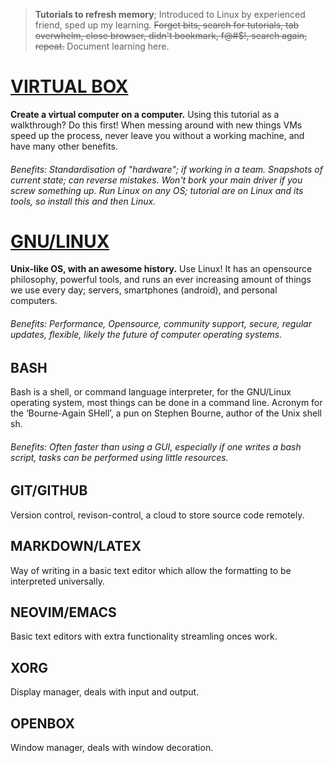 
> **Tutorials to refresh memory**; Introduced to Linux by experienced friend, sped up my learning. ~~Forget bits, search for tutorials, tab overwhelm, close browser, didn't bookmark, f@#$!, search again, repeat.~~ Document learning here.

[VIRTUAL BOX](https://github.com/LAMisanoob/LAMs-Tutorials/tree/master/virtual-box) 
===========
**Create a virtual computer on a computer.** Using this tutorial as a walkthrough? Do this first! When messing around with new things VMs speed up the process, never leave you without a working machine, and have many other benefits.
###### Benefits: Standardisation of "hardware"; if working in a team. Snapshots of current state; can reverse mistakes. Won't bork your main driver if you screw something up. Run Linux on any OS; tutorial are on Linux and its tools, so install this and then Linux. 
[GNU/LINUX](https://github.com/LAMisanoob/LAMs-Tutorials/tree/master/gnu-linux)
=========

**Unix-like OS, with an awesome history.** Use Linux! It has an opensource philosophy, powerful tools, and runs an ever increasing amount of things we use every day; servers, smartphones (android), and personal computers.
###### Benefits: Performance, Opensource, community support, secure, regular updates, flexible, likely the future of computer operating systems.

## BASH
Bash is a shell, or command language interpreter, for the GNU/Linux operating system, most things can be done in a command line. Acronym for the ‘Bourne-Again SHell’, a pun on Stephen Bourne, author of the Unix shell sh. 
###### Benefits: Often faster than using a GUI, especially if one writes a bash script, tasks can be performed using little resources.

## GIT/GITHUB
Version control, revison-control, a cloud to store source code remotely.

## MARKDOWN/LATEX
Way of writing in a basic text editor which allow the formatting to be interpreted universally.

## NEOVIM/EMACS
Basic text editors with extra functionality streamling onces work.

## XORG
Display manager, deals with input and output.

## OPENBOX
Window manager, deals with window decoration.






